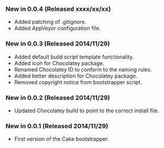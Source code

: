 ### New in 0.0.4 (Released xxxx/xx/xx)
* Added patching of .gitignore.
* Added AppVeyor configuration file.

### New in 0.0.3 (Released 2014/11/29)
* Added default build script template functionality.
* Added icon for Chocolatey package.
* Renamed Chocolatey ID to conform to the naming rules.
* Added better description for Chocolatey package.
* Removed copyright notice from bootstrapper script.

### New in 0.0.2 (Released 2014/11/29)
* Updated Chocolatey build to point to the correct install file.

### New in 0.0.1 (Released 2014/11/29)
* First version of the Cake bootstrapper.
